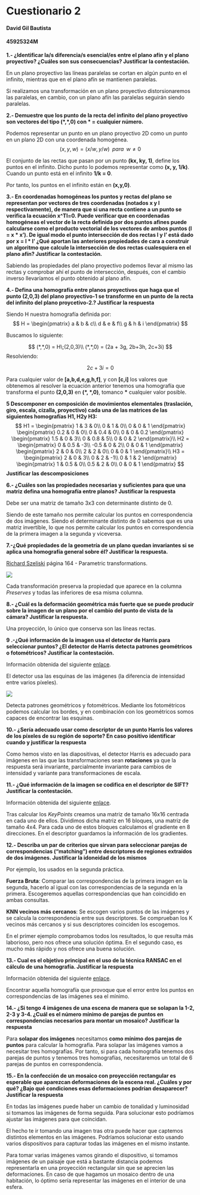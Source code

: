 # Cuestionario 2

#### David Gil Bautista

#### 45925324M

**1.- ¿Identificar la/s diferencia/s esencial/es entre el plano afín y el plano proyectivo? ¿Cuáles son sus consecuencias? Justificar la contestación.**

En un plano proyectivo las líneas paralelas se cortan en algún punto en el infinito, mientras que en el plano afín se mantienen paralelas.

Si realizamos una transformación en un plano proyectivo distorsionaremos las paralelas, en cambio, con un plano afín las paralelas seguirán siendo paralelas.



**2.- Demuestre que los punto de la recta del infinito del plano proyectivo son vectores del tipo (\*,\*,0) con \* = cualquier número.**

Podemos representar un punto en un plano proyectivo 2D como un punto en un plano 2D con una coordenada homogénea.
$$
(x,y,w) = (x/w, y/w)\;\; para \;\; w \ne 0
$$

El conjunto de las rectas que pasan por un punto **(kx, ky, 1)**, define los puntos en el infinito. Dicho punto lo podemos representar como **(x, y, 1/k)**. Cuando un punto está en el infinito **1/k = 0**.

Por tanto, los puntos en el infinito están en **(x,y,0)**.



**3.- En coordenadas homogéneas los puntos y rectas del plano se representan por vectores de tres coordenadas (notados x y l respectivamente), de manera que si una recta contiene a un punto se verifica la ecuación x^Tl=0. Puede verificar que en coordenadas homogéneas el vector de la recta definida por dos puntos afines puede calcularse como el producto vectorial de los vectores de ambos puntos (l = x * x’). De igual modo el punto intersección de dos rectas l y l’ está dado por x = l * l’ ¿Qué aportan las anteriores propiedades de cara a construir un algoritmo que calcule la intersección de dos rectas cualesquiera en el plano afín? Justificar la contestación.**

Sabiendo las propiedades del plano proyectivo podemos llevar al mismo las rectas y comprobar ahí el punto de intersección, después, con el cambio inverso llevaríamos el punto obtenido al plano afín.



**4.- Defina una homografía entre planos proyectivos que haga que el punto (2,0,3) del plano proyectivo-1 se transforme en un punto de la recta del infinito del plano proycetivo-2.? Justificar la respuesta**

Siendo H nuestra homografía definida por:
$$
H =
\begin{pmatrix}
a & b & c\\
d & e & f\\
g & h & i
\end{pmatrix}
$$

Buscamos lo siguiente:


$$
(*,*,0) = H\;(2,0,3)\\
(*,*,0) = (2a + 3g, 2b+3h, 2c+3i)
$$
Resolviendo:

$$
2c+3i = 0
$$

Para cualquier valor de **[a,b,d,e,g,h,f]**, y con **[c,i]** los valores que obtenemos al resolver la ecuación anterior tenemos una homografía que transforma el punto **(2,0,3)** en **(\*, \*,0)**, tomanco **\*** cualquier valor posible.  



**5 Descomponer en composición de movimientos elementales (traslación, giro, escala, cizalla, proyectivo) cada una de las matrices de las siguientes homografías H1, H2y H3:**
$$
H1 =
\begin{pmatrix}
1 & 3 & 0\\
0 & 1 & 0\\
0 & 0 & 1
\end{pmatrix}
\begin{pmatrix}
0.2 & 0 & 0\\
0 & 0.4 & 0\\
0 & 0 & 0.2
\end{pmatrix}
\begin{pmatrix}
1.5 & 0 & 3\\
0 & 0.8 & 5\\
0 & 0 & 2
\end{pmatrix}\\
H2 =
\begin{pmatrix}
0 & 0.5 & -3\\
-0.5 & 0 & 2\\
0 & 0 & 1
\end{pmatrix}
\begin{pmatrix}
2 & 0 & 0\\
2 & 2 & 0\\
0 & 0 & 1
\end{pmatrix}\\
H3 =
\begin{pmatrix}
2 & 0 & 3\\
0 & 2 & -1\\
0 & 1 & 2
\end{pmatrix}
\begin{pmatrix}
1 & 0.5 & 0\\
0.5 & 2 & 0\\
0 & 0 & 1
\end{pmatrix}
$$
**Justificar las descomposiciones**



**6.- ¿Cuáles son las propiedades necesarias y suficientes para que una matriz defina una homografía entre planos? Justificar la respuesta**

Debe ser una matriz de tamaño 3x3 con determinante distinto de 0.  

Siendo de este tamaño nos permite calcular los puntos en correspondencia de dos imágenes. Siendo el determinante distinto de 0 sabemos que es una matriz invertible, lo que nos permite calcular los puntos en correspondencia de la primera imagen a la segunda y viceversa.

 <div style="page-break-after: always;"></div>

**7.-¿Qué propiedades de la geometría de un plano quedan invariantes si se aplica una homografía general sobre él? Justificar la respuesta.**

[Richard Szeliski](http://szeliski.org/Book/drafts/SzeliskiBook_20100903_draft.pdf) página 164 - Parametric transformations.

![](D:\Mega\Dropbox\UGR\4\VC\Practicas\cuestionario2\1.PNG)

Cada transformación preserva la propiedad que aparece en la columna *Preserves* y todas las inferiores de esa misma columna.



**8.- ¿Cuál es la deformación geométrica más fuerte que se puede producir sobre la imagen de un plano por el cambio del punto de vista de la cámara? Justificar la respuesta.**

Una proyección, lo único que conserva son las líneas rectas.

 <div style="page-break-after: always;"></div>

**9 .-¿Qué información de la imagen usa el detector de Harris para seleccionar puntos? ¿El detector de Harris detecta patrones geométricos o fotométricos? Justificar la contestación.**

Información obtenida del siguiente [enlace](http://www.cse.psu.edu/~rtc12/CSE486/lecture06.pdf).

El detector usa las esquinas de las imágenes (la diferencia de intensidad entre varios píxeles).

![](D:\Mega\Dropbox\UGR\4\VC\Practicas\cuestionario2\2.png)

Detecta patrones geométricos y fotométricos. Mediante los fotométricos podemos calcular los bordes, y en combinación con los geométricos somos capaces de encontrar las esquinas.



**10.- ¿Sería adecuado usar como descriptor de un punto Harris los valores de los píxeles de su región de soporte? En caso positivo identificar cuando y justificar la respuesta**

Como hemos visto en las diapositivas, el detector Harris es adecuado para imágenes en las que las transformaciones sean **rotaciones** ya que la respuesta será invariante, parcialmente invariante para cambios de intensidad y variante para transformaciones de escala.

 

**11.- ¿Qué información de la imagen se codifica en el descriptor de SIFT? Justificar la contestación.**

Información obtenida del siguiente [enlace](https://www.cs.ubc.ca/~lowe/papers/ijcv04.pdf).

Tras calcular los *KeyPoints* creamos una matriz de tamaño 16x16 centrada en cada uno de ellos. Dividimos dicha matriz en 16 bloques, una matriz de tamaño 4x4. Para cada uno de estos bloques calculamos el gradiente en 8 direcciones. En el descriptor guardamos la información de los gradientes. 



**12.- Describa un par de criterios que sirvan para seleccionar parejas de correspondencias (“matching”) entre descriptores de regiones extraídos de dos imágenes. Justificar la idoneidad de los mismos**

Por ejemplo, los usados en la segunda práctica.

**Fuerza Bruta**: Comparar las correspondencias de la primera imagen en la segunda, hacerlo al igual con las correspondencias de la segunda en la primera. Escogeremos aquellas correspondencias que han coincidido en ambas consultas.

**KNN vecinos más cercanos**: Se escogen varios puntos de las imágenes y se calcula la correspondencia entre sus descriptores. Se comprueban los K vecinos más cercanos y si sus descriptores coinciden los escogemos.

En el primer ejemplo comprobamos todos los resultados, lo que resulta más laborioso, pero nos ofrece una solución óptima. En el segundo caso, es mucho más rápido y nos ofrece una buena solución.



**13.- Cual es el objetivo principal en el uso de la técnica RANSAC en el cálculo de una homografía. Justificar la respuesta** 

Información obtenida del siguiente [enlace](https://en.wikipedia.org/wiki/Random_sample_consensus).

Encontrar aquella homografía que provoque que el error entre los puntos en correspondencias de las imágenes sea el mínimo.



**14.- ¿Si tengo 4 imágenes de una escena de manera que se solapan la 1-2, 2-3 y 3-4. ¿Cuál es el número mínimo de parejas de puntos en correspondencias necesarios para montar un mosaico? Justificar la respuesta**

Para **solapar dos imágenes** necesitamos **como mínimo dos parejas de puntos** para calcular la homografía. Para solapar las imágenes vamos a necesitar tres homografías. Por tanto, si para cada homografía tenemos dos parejas de puntos y tenemos tres homografías, necesitaremos un total de 6 parejas de puntos en correspondencia.



**15.- En la confección de un mosaico con proyección rectangular es esperable que aparezcan deformaciones de la escena real. ¿Cuáles y por qué? ¿Bajo qué condiciones esas deformaciones podrían desaparecer? Justificar la respuesta**

En todas las imágenes puede haber un cambio de tonalidad y luminosidad si tomamos las imágenes de forma seguida. Para solucionar esto podríamos ajustar las imágenes para que coincidan.

El hecho te ir tomando una imagen tras otra puede hacer que captemos distintos elementos en las imágenes. Podríamos solucionar esto usando varios dispositivos para capturar todas las imágenes en el mismo instante.

Para tomar varias imágenes vamos girando el dispositivo, si tomamos imágenes de un paisaje que está a bastante distancia podemos representarla en una proyección rectangular sin que se aprecien las deformaciones. En caso de que hagamos un mosaico dentro de una habitación, lo óptimo sería representar las imágenes en el interior de una esfera.